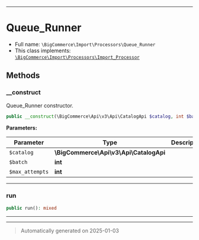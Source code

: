 ***

# Queue_Runner





* Full name: `\BigCommerce\Import\Processors\Queue_Runner`
* This class implements:
[`\BigCommerce\Import\Processors\Import_Processor`](./classes/BigCommerce/Import/Processors/Import_Processor.md)




## Methods


### __construct

Queue_Runner constructor.

```php
public __construct(\BigCommerce\Api\v3\Api\CatalogApi $catalog, int $batch = 5, int $max_attempts = 10): mixed
```








**Parameters:**

| Parameter | Type | Description |
|-----------|------|-------------|
| `$catalog` | **\BigCommerce\Api\v3\Api\CatalogApi** |  |
| `$batch` | **int** |  |
| `$max_attempts` | **int** |  |





***

### run



```php
public run(): mixed
```












***


***
> Automatically generated on 2025-01-03
